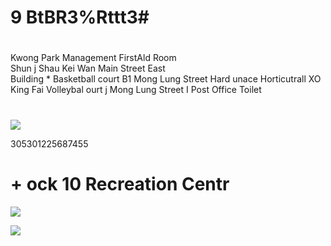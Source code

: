 # 9 BtBR3%Rttt3#

#

Kwong Park Management FirstAld Room   
Shun j Shau Kei Wan Main Street East   
Building \* Basketball court B1 Mong Lung Street Hard unace Horticutrall XO King Fai Volleybal ourt j Mong Lung Street I  Post Office Toilet

#

![](img/bd9187af5994825d7484ab7ba8dacb70ca28630be65389f99d0451e530084a08.jpg)

305301225687455

# + ock 10 Recreation Centr

![](img/ac184169885c9ed6c7c51b395033a85cc620a3d912854efecf57304902d95d1d.jpg)

![](img/7940e7218c91e7449e5149c8bfd9745c828a2e8cd7356e9ad4684144a9f8f678.jpg)